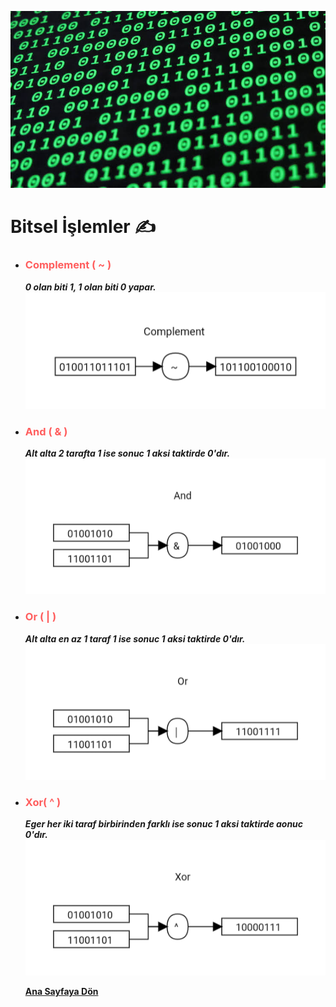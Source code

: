  ![binary](/resimler/binary.jpeg)

# Bitsel İşlemler ✍

- ###  <span style='color:#ff5d5d;'> Complement ( ~ )</span>
    **_0 olan biti 1, 1 olan biti 0 yapar._**
    ![complement](/resimler/complement.png)
 - ### <span style='color:#ff5d5d;'>And ( & )</span>
    **_Alt alta 2 tarafta 1 ise sonuc 1 aksi taktirde 0'dır._**
    ![and](/resimler/and.png)
- ### <span style='color:#ff5d5d;'>Or ( | )</span>
    **_Alt alta en az 1 taraf 1 ise sonuc 1 aksi taktirde 0'dır._**
![or](/resimler/or.png)
- ### <span style='color:#ff5d5d;'>Xor( ^ )</span>
    **_Eger her iki taraf birbirinden farklı ise sonuc 1 aksi taktirde aonuc 0'dır._**
    ![xor](/resimler/xor.png)

  [**Ana Sayfaya Dön**](/README.md)
